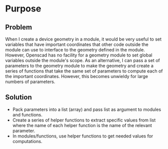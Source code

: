 # Purpose

## Problem

 When I create a device geometry in a module, it would be very useful to set variables that have important coordinates that other code outside the module can use to interface to the geometry defined in the module. However, Openscad has no facility for a geometry module to set global variables outside the module's scope. As an alternative, I can pass a set of parameters to the geometry module to make the geometry and create a series of functions that take the same set of parameters to compute each of the important coordinates. However, this becomes unwieldy for large numbers of parameters.

## Solution

- Pack parameters into a list (array) and pass list as argument to modules and functions.
- Create a series of helper functions to extract specific values from list where the name of each helper function is the name of the relevant parameter.
- In modules/functions, use helper functions to get needed values for computations.

